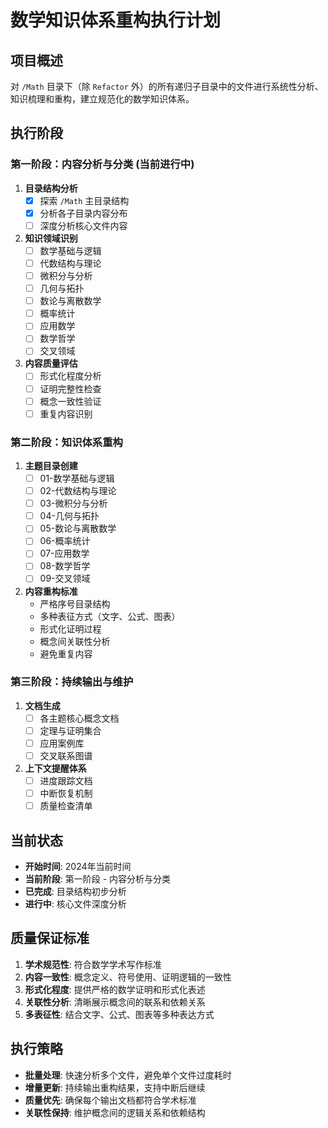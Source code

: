 # 数学知识体系重构执行计划

## 项目概述

对 `/Math` 目录下（除 `Refactor` 外）的所有递归子目录中的文件进行系统性分析、知识梳理和重构，建立规范化的数学知识体系。

## 执行阶段

### 第一阶段：内容分析与分类 (当前进行中)

1. **目录结构分析**
   - [x] 探索 `/Math` 主目录结构
   - [x] 分析各子目录内容分布
   - [ ] 深度分析核心文件内容

2. **知识领域识别**
   - [ ] 数学基础与逻辑
   - [ ] 代数结构与理论
   - [ ] 微积分与分析
   - [ ] 几何与拓扑
   - [ ] 数论与离散数学
   - [ ] 概率统计
   - [ ] 应用数学
   - [ ] 数学哲学
   - [ ] 交叉领域

3. **内容质量评估**
   - [ ] 形式化程度分析
   - [ ] 证明完整性检查
   - [ ] 概念一致性验证
   - [ ] 重复内容识别

### 第二阶段：知识体系重构

1. **主题目录创建**
   - [ ] 01-数学基础与逻辑
   - [ ] 02-代数结构与理论
   - [ ] 03-微积分与分析
   - [ ] 04-几何与拓扑
   - [ ] 05-数论与离散数学
   - [ ] 06-概率统计
   - [ ] 07-应用数学
   - [ ] 08-数学哲学
   - [ ] 09-交叉领域

2. **内容重构标准**
   - 严格序号目录结构
   - 多种表征方式（文字、公式、图表）
   - 形式化证明过程
   - 概念间关联性分析
   - 避免重复内容

### 第三阶段：持续输出与维护

1. **文档生成**
   - [ ] 各主题核心概念文档
   - [ ] 定理与证明集合
   - [ ] 应用案例库
   - [ ] 交叉联系图谱

2. **上下文提醒体系**
   - [ ] 进度跟踪文档
   - [ ] 中断恢复机制
   - [ ] 质量检查清单

## 当前状态

- **开始时间**: 2024年当前时间
- **当前阶段**: 第一阶段 - 内容分析与分类
- **已完成**: 目录结构初步分析
- **进行中**: 核心文件深度分析

## 质量保证标准

1. **学术规范性**: 符合数学学术写作标准
2. **内容一致性**: 概念定义、符号使用、证明逻辑的一致性
3. **形式化程度**: 提供严格的数学证明和形式化表述
4. **关联性分析**: 清晰展示概念间的联系和依赖关系
5. **多表征性**: 结合文字、公式、图表等多种表达方式

## 执行策略

- **批量处理**: 快速分析多个文件，避免单个文件过度耗时
- **增量更新**: 持续输出重构结果，支持中断后继续
- **质量优先**: 确保每个输出文档都符合学术标准
- **关联性保持**: 维护概念间的逻辑关系和依赖结构
